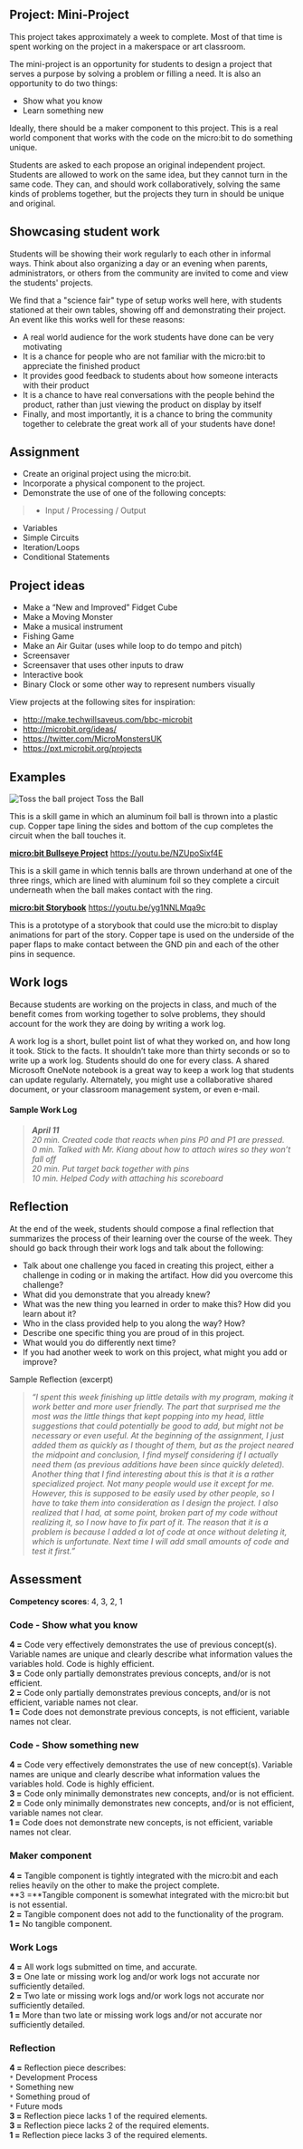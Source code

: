 ## Project: Mini-Project

This project takes approximately a week to complete.  Most of that time is spent working on the project in a makerspace or art classroom.

The mini-project is an opportunity for students to design a project that serves a purpose by solving a problem or filling a need. It is also an opportunity to do two things:

* Show what you know
* Learn something new
	
Ideally, there should be a maker component to this project.  This is a real world component that works with the code on the micro:bit to do something unique.

Students are asked to each propose an original independent project.  Students are allowed to work on the same idea, but they cannot turn in the same code.  They can, and should work collaboratively, solving the same kinds of problems together, but the projects they turn in should be unique and original.

## Showcasing student work 

Students will be showing their work regularly to each other in informal ways.  Think about also organizing a day or an evening when parents, administrators, or others from the community are invited to come and view the students' projects. 

We find that a "science fair" type of setup works well here, with students stationed at their own tables, showing off and demonstrating their project. An event like this works well for these reasons:

* A real world audience for the work students have done can be very motivating
* It is a chance for people who are not familiar with the micro:bit to appreciate the finished product
* It provides good feedback to students about how someone interacts with their product
* It is a chance to have real conversations with the people behind the product, rather than just viewing the product on display by itself
* Finally, and most importantly, it is a chance to bring the community together to celebrate the great work all of your students have done!

## Assignment

* Create an original project using the micro:bit.
* Incorporate a physical component to the project.
* Demonstrate the use of one of the following concepts:

>* Input / Processing / Output
* Variables
* Simple Circuits
* Iteration/Loops
* Conditional Statements
	
## Project ideas

* Make a “New and Improved” Fidget Cube
* Make a Moving Monster
* Make a musical instrument
* Fishing Game
* Make an Air Guitar (uses while loop to do tempo and pitch)
* Screensaver
* Screensaver that uses other inputs to draw
* Interactive book
* Binary Clock or some other way to represent numbers visually

View projects at the following sites for inspiration:

* http://make.techwillsaveus.com/bbc-microbit
* http://microbit.org/ideas/
* https://twitter.com/MicroMonstersUK
* https://pxt.microbit.org/projects

## Examples

![Toss the ball project](/static/courses/csintro/miniproject/toss-the-ball.jpg)
Toss the Ball

This is a skill game in which an aluminum foil ball is thrown into a plastic cup. Copper tape lining the sides and bottom of the cup completes the circuit when the ball touches it.

[**micro:bit Bullseye Project**](https://youtu.be/NZUpoSixf4E)
https://youtu.be/NZUpoSixf4E

This is a skill game in which tennis balls are thrown underhand at one of the three rings, which are lined with aluminum foil so they complete a circuit underneath when the ball makes contact with the ring.

[**micro:bit Storybook**](https://youtu.be/yg1NNLMqa9c)
https://youtu.be/yg1NNLMqa9c

This is a prototype of a storybook that could use the micro:bit to display animations for part of the story. Copper tape is used on the underside of the paper flaps to make contact between the GND pin and each of the other pins in sequence.

## Work logs

Because students are working on the projects in class, and much of the benefit comes from working together to solve problems, they should account for the work they are doing by writing a work log. 

A work log is a short, bullet point list of what they worked on, and how long it took. Stick to the facts. It shouldn’t take more than thirty seconds or so to write up a work log. Students should do one for every class. A shared Microsoft OneNote notebook is a great way to keep a work log that students can update regularly. Alternately, you might use a collaborative shared document, or your classroom management system, or even e-mail.

#### Sample Work Log
>**_April 11_**<br/>
_20 min. Created code that reacts when pins P0 and P1 are pressed._<br/>
_0 min. Talked with Mr. Kiang about how to attach wires so they won’t fall off_<br/>
_20 min. Put target back together with pins_<br/>
_10 min. Helped Cody with attaching his scoreboard_

## Reflection

At the end of the week, students should compose a final reflection that summarizes the process of their learning over the course of the week. They should go back through their work logs and talk about the following:

* Talk about one challenge you faced in creating this project, either a challenge in coding or in making the artifact. How did you overcome this challenge?
* What did you demonstrate that you already knew?
* What was the new thing you learned in order to make this? How did you learn about it?
* Who in the class provided help to you along the way? How?
* Describe one specific thing you are proud of in this project.
* What would you do differently next time?
* If you had another week to work on this project, what might you add or improve?

Sample Reflection (excerpt)
>_“I spent this week finishing up little details with my program, making it work better and more user friendly. The part that surprised me the most was the little things that kept popping into my head, little suggestions that could potentially be good to add, but might not be necessary or even useful. At the beginning of the assignment, I just added them as quickly as I thought of them, but as the project neared the midpoint and conclusion, I find myself considering if I actually need them (as previous additions have been since quickly deleted). Another thing that I find interesting about this is that it is a rather specialized project. Not many people would use it except for me. However, this is supposed to be easily used by other people, so I have to take them into consideration as I design the project. I also realized that I had, at some point, broken part of my code without realizing it, so I now have to fix part of it. The reason that it is a problem is because I added a lot of code at once without deleting it, which is unfortunate. Next time I will add small amounts of code and test it first.”_

## Assessment

**Competency scores**: 4, 3, 2, 1

### Code - Show what you know

**4 =** Code very effectively demonstrates the use of previous concept(s). Variable names are unique and clearly describe what information values the variables hold. Code is highly efficient.<br/>
**3 =** Code only partially demonstrates previous concepts, and/or is not efficient.<br/>
**2 =** Code only partially demonstrates previous concepts, and/or is not efficient, variable names not clear.<br/>
**1 =** Code does not demonstrate previous concepts, is not efficient, variable names not clear.

### Code - Show something new

**4 =** Code very effectively demonstrates the use of new concept(s). Variable names are unique and clearly describe what information values the variables hold. Code is highly efficient.<br/>
**3 =** Code only minimally demonstrates new concepts, and/or is not efficient.<br/>
**2 =** Code only minimally demonstrates new concepts, and/or is not efficient, variable names not clear.<br/>
**1 =** Code does not demonstrate new concepts, is not efficient, variable names not clear.<br/>

### Maker component

**4 =** Tangible component is tightly integrated with the micro:bit and each relies heavily on the other to make the project complete.<br/>
**3 =**Tangible component is somewhat integrated with the micro:bit but is not essential.<br/>
**2 =** Tangible component does not add to the functionality of the program.<br/>
**1 =** No tangible component.

### Work Logs

**4 =** All work logs submitted on time, and accurate.<br/>
**3 =** One late or missing work log and/or work logs not accurate nor sufficiently detailed.<br/>
**2 =** Two late or missing work logs and/or work logs not accurate nor sufficiently detailed.<br/>
**1 =** More than two late or missing work logs and/or not accurate nor sufficiently detailed.

### Reflection

**4 =** Reflection piece describes:<br/>
`*` Development Process<br/>
`*` Something new<br/>
`*` Something proud of<br/>
`*` Future mods<br/>
**3 =** Reflection piece lacks 1 of the required elements.<br/>
**3 =** Reflection piece lacks 2 of the required elements.<br/>
**1 =** Reflection piece lacks 3 of the required elements.
 

